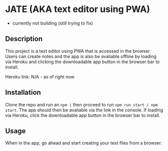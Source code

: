 # JATE (AKA text editor using PWA)

- currently not building (still trying to fix)

## Description

This project is a text editor using PWA that is accessed in the browser. Users can create notes and the app is also be avaliable offline by loading via Heroku and clicking the downloadable app button in the browser bar to install.

Heroku link: N/A - as of right now

## Installation

Clone the repo and run an `npm i` then proceed to run `npm run start / npm start`. The app should then be avaliable via the link in the console.
If loading via Heroku, click the downloadable app button in the browser bar to install.

## Usage

When in the app, go ahead and start creating your text files from a browser.
